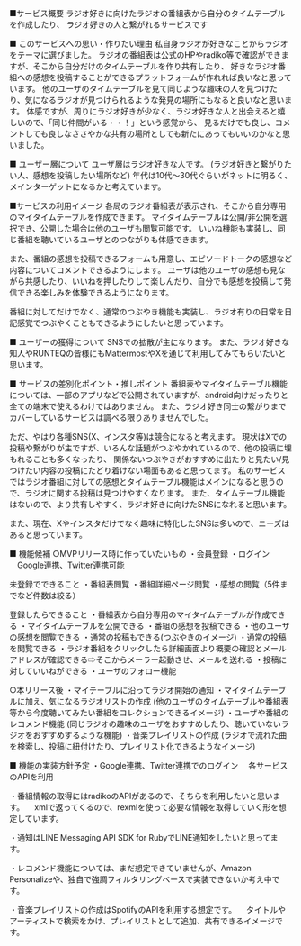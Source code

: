 ■サービス概要
ラジオ好きに向けたラジオの番組表から自分のタイムテーブルを作成したり、
ラジオ好きの人と繋がれるサービスです

■ このサービスへの思い・作りたい理由
私自身ラジオが好きなことからラジオをテーマに選びました。
ラジオの番組表は公式のHPやradiko等で確認ができますが、そこから自分だけのタイムテーブルを作り共有したり、
好きなラジオ番組への感想を投稿することができるプラットフォームが作れれば良いなと思っています。
他のユーザのタイムテーブルを見て同じような趣味の人を見つけたり、気になるラジオが見つけられるような発見の場所にもなると良いなと思います。
体感ですが、周りにラジオ好きが少なく、ラジオ好きな人と出会えると嬉しいので、「同じ仲間がいる・・！」という感覚から、
見るだけでも良し、コメントしても良しなささやかな共有の場所としても新たにあってもいいのかなと思いました。


■ ユーザー層について
ユーザ層はラジオ好きな人です。
(ラジオ好きと繋がりたい人、感想を投稿したい場所など)
年代は10代〜30代ぐらいがネットに明るく、メインターゲットになるかと考えています。

■サービスの利用イメージ
各局のラジオ番組表が表示され、そこから自分専用のマイタイムテーブルを作成できます。
マイタイムテーブルは公開/非公開を選択でき、公開した場合は他のユーザも閲覧可能です。
いいね機能も実装し、同じ番組を聴いているユーザとのつながりも体感できます。

また、番組の感想を投稿できるフォームも用意し、エピソードトークの感想など内容についてコメントできるようにします。
ユーザは他のユーザの感想も見ながら共感したり、いいねを押したりして楽しんだり、自分でも感想を投稿して発信できる楽しみを体験できるようになります。

番組に対してだけでなく、通常のつぶやき機能も実装し、ラジオ有りの日常を日記感覚でつぶやくこともできるようにしたいと思っています。


■ ユーザーの獲得について
SNSでの拡散が主になります。
また、ラジオ好きな知人やRUNTEQの皆様にもMattermostやXを通じて利用してみてもらいたいと思います。

■ サービスの差別化ポイント・推しポイント
番組表やマイタイムテーブル機能については、一部のアプリなどで公開されていますが、android向けだったりと
全ての端末で使えるわけではありません。
また、ラジオ好き同士の繋がりまでカバーしているサービスは調べる限りありませんでした。

ただ、やはり各種SNS(X、インスタ等)は競合になると考えます。
現状はXでの投稿や繋がりが主ですが、いろんな話題がつぶやかれているので、他の投稿に埋もれることも多くなったり、
関係ないつぶやきがおすすめに出たりと見たい/見つけたい内容の投稿にたどり着けない場面もあると思ってます。
私のサービスではラジオ番組に対しての感想とタイムテーブル機能はメインになると思うので、ラジオに関する投稿は見つけやすくなります。
また、タイムテーブル機能はないので、より共有しやすく、ラジオ好きに向けたSNSになれると思います。

また、現在、Xやインスタだけでなく趣味に特化したSNSは多いので、ニーズはあると思っています。


■ 機能候補
○MVPリリース時に作っていたいもの
・会員登録
・ログイン
　Google連携、Twitter連携可能

未登録でできること
・番組表閲覧
・番組詳細ページ閲覧
・感想の閲覧（5件までなど件数は絞る）

登録したらできること
・番組表から自分専用のマイタイムテーブルが作成できる
・マイタイムテーブルを公開できる
・番組の感想を投稿できる
・他のユーザの感想を閲覧できる
・通常の投稿もできる(つぶやきのイメージ)
・通常の投稿を閲覧できる
・ラジオ番組をクリックしたら詳細画面より概要の確認とメールアドレスが確認できる⇨そこからメーラー起動させ、メールを送れる
・投稿に対していいねができる
・ユーザのフォロー機能

○本リリース後
・マイテーブルに沿ってラジオ開始の通知
・マイタイムテーブルに加え、気になるラジオリストの作成
(他のユーザのタイムテーブルや番組表等から今度聴いてみたい番組をコレクションできるイメージ)
・ユーザや番組のレコメンド機能
(同じラジオの趣味のユーザをおすすめしたり、聴いていないラジオをおすすめするような機能)
・音楽プレイリストの作成
(ラジオで流れた曲を検索し、投稿に紐付けたり、プレイリスト化できるようなイメージ)

■ 機能の実装方針予定
・Google連携、Twitter連携でのログイン
　各サービスのAPIを利用

・番組情報の取得にはradikoのAPIがあるので、そちらを利用したいと思います。
　xmlで返ってくるので、rexmlを使って必要な情報を取得していく形を想定しています。

・通知はLINE Messaging API SDK for RubyでLINE通知をしたいと思ってます。

・レコメンド機能については、まだ想定できていませんが、Amazon Personalizeや、独自で強調フィルタリングベースで実装できないか考え中です。

・音楽プレイリストの作成はSpotifyのAPIを利用する想定です。
　タイトルやアーティストで検索をかけ、プレイリストとして追加、共有できるイメージです。

